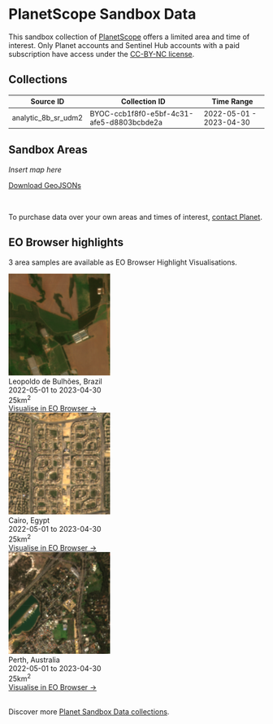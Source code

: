 # PlanetScope Sandbox Data

This sandbox collection of [PlanetScope](../planetscope/) offers a limited area and time of interest. Only Planet accounts and Sentinel Hub accounts with a paid subscription have access under the [CC-BY-NC license](https://creativecommons.org/licenses/by-nc/4.0/).

## Collections
<table>
  <thead>
    <tr>
      <th>Source ID</th>
      <th>Collection ID</th>
      <th>Time Range</th>
    </tr>
  </thead>
  <tbody>
    <tr>
      <td>analytic_8b_sr_udm2</td>
      <td>BYOC-ccb1f8f0-e5bf-4c31-afe5-d8803bcbde2a</td>
      <td>2022-05-01 - 2023-04-30</td>
    </tr>
   </tbody>
</table>

## Sandbox Areas
*Insert map here*

<a href="../planetscope/polygons.geojson" download>Download GeoJSONs</a>

<br>

To purchase data over your own areas and times of interest, [contact Planet](https://www.planet.com/contact-sales/#contact-sales).

## EO Browser highlights
3 area samples are available as EO Browser Highlight Visualisations.
<br>
<div class="container33">
    <div class="image-card">
    <a href="https%3A%2F%2Fapps.sentinel-hub.com%2Feo-browser%2F%3Fzoom%3D14%26lat%3D-16.59673%26lng%3D-48.78251%26themeId%3DPLANET_SANDBOX%26visualizationUrl%3Dhttps%253A%252F%252Fservices.sentinel-hub.com%252Fogc%252Fwms%252F11ce5d8a-4ae8-4f99-923c-334073b747a1%26datasetId%3Dccb1f8f0-e5bf-4c31-afe5-d8803bcbde2a%26fromTime%3D2022-11-17T00%253A00%253A00.000Z%26toTime%3D2022-11-17T23%253A59%253A59.999Z%26layerId%3DTRUE-COLOR%26demSource3D%3D%22MAPZEN%22"><img src="PS_BRA.png" alt="EOB Highlight 1" class="imagette"></a>
        <div class="info">
            <div class="title">Leopoldo de Bulhões, Brazil</div>
            <div class="text">
                2022-05-01 to 2023-04-30<br>
                25km<sup>2</sup>
            </div>
            <div class="eob-link"><a href="https%3A%2F%2Fapps.sentinel-hub.com%2Feo-browser%2F%3Fzoom%3D14%26lat%3D-16.59673%26lng%3D-48.78251%26themeId%3DPLANET_SANDBOX%26visualizationUrl%3Dhttps%253A%252F%252Fservices.sentinel-hub.com%252Fogc%252Fwms%252F11ce5d8a-4ae8-4f99-923c-334073b747a1%26datasetId%3Dccb1f8f0-e5bf-4c31-afe5-d8803bcbde2a%26fromTime%3D2022-11-17T00%253A00%253A00.000Z%26toTime%3D2022-11-17T23%253A59%253A59.999Z%26layerId%3DTRUE-COLOR%26demSource3D%3D%22MAPZEN%22">Visualise in EO Browser -></a></div>
        </div>
    </div>
    <div class="image-card">
    <a href="https%3A%2F%2Fapps.sentinel-hub.com%2Feo-browser%2F%3Fzoom%3D14%26lat%3D30.05862%26lng%3D31.47%26themeId%3DPLANET_SANDBOX%26visualizationUrl%3Dhttps%253A%252F%252Fservices.sentinel-hub.com%252Fogc%252Fwms%252F11ce5d8a-4ae8-4f99-923c-334073b747a1%26datasetId%3Dccb1f8f0-e5bf-4c31-afe5-d8803bcbde2a%26fromTime%3D2022-11-20T00%253A00%253A00.000Z%26toTime%3D2022-11-20T23%253A59%253A59.999Z%26layerId%3DTRUE-COLOR%26demSource3D%3D%22MAPZEN%22"><img src="PS_EGY.png" alt="EOB Highlight 2" class="imagette"></a>
        <div class="info">
            <div class="title">Cairo, Egypt</div>
            <div class="text">
                2022-05-01 to 2023-04-30<br>
                25km<sup>2</sup>
            </div>
            <div class="eob-link"><a href="https%3A%2F%2Fapps.sentinel-hub.com%2Feo-browser%2F%3Fzoom%3D14%26lat%3D30.05862%26lng%3D31.47%26themeId%3DPLANET_SANDBOX%26visualizationUrl%3Dhttps%253A%252F%252Fservices.sentinel-hub.com%252Fogc%252Fwms%252F11ce5d8a-4ae8-4f99-923c-334073b747a1%26datasetId%3Dccb1f8f0-e5bf-4c31-afe5-d8803bcbde2a%26fromTime%3D2022-11-20T00%253A00%253A00.000Z%26toTime%3D2022-11-20T23%253A59%253A59.999Z%26layerId%3DTRUE-COLOR%26demSource3D%3D%22MAPZEN%22">Visualise in EO Browser -></a></div>
        </div>
    </div>
    <div class="image-card">
    <a href="https%3A%2F%2Fapps.sentinel-hub.com%2Feo-browser%2F%3Fzoom%3D14%26lat%3D-32.1112%26lng%3D116.0231%26themeId%3DPLANET_SANDBOX%26visualizationUrl%3Dhttps%253A%252F%252Fservices.sentinel-hub.com%252Fogc%252Fwms%252F11ce5d8a-4ae8-4f99-923c-334073b747a1%26datasetId%3Dccb1f8f0-e5bf-4c31-afe5-d8803bcbde2a%26fromTime%3D2023-04-19T00%253A00%253A00.000Z%26toTime%3D2023-04-19T23%253A59%253A59.999Z%26layerId%3DTRUE-COLOR%26demSource3D%3D%22MAPZEN%22"><img src="PS_AUS.png" alt="EOB Highlight 3" class="imagette"></a>
        <div class="info">
            <div class="title">Perth, Australia</div>
            <div class="text">
                2022-05-01 to 2023-04-30<br>
                25km<sup>2</sup>
            </div>
            <div class="eob-link"><a href="https%3A%2F%2Fapps.sentinel-hub.com%2Feo-browser%2F%3Fzoom%3D14%26lat%3D-32.1112%26lng%3D116.0231%26themeId%3DPLANET_SANDBOX%26visualizationUrl%3Dhttps%253A%252F%252Fservices.sentinel-hub.com%252Fogc%252Fwms%252F11ce5d8a-4ae8-4f99-923c-334073b747a1%26datasetId%3Dccb1f8f0-e5bf-4c31-afe5-d8803bcbde2a%26fromTime%3D2023-04-19T00%253A00%253A00.000Z%26toTime%3D2023-04-19T23%253A59%253A59.999Z%26layerId%3DTRUE-COLOR%26demSource3D%3D%22MAPZEN%22">Visualise in EO Browser -></a></div>
        </div>
    </div>
</div>
<br>


Discover more [Planet Sandbox Data collections](../planet-sandbox-data/).
